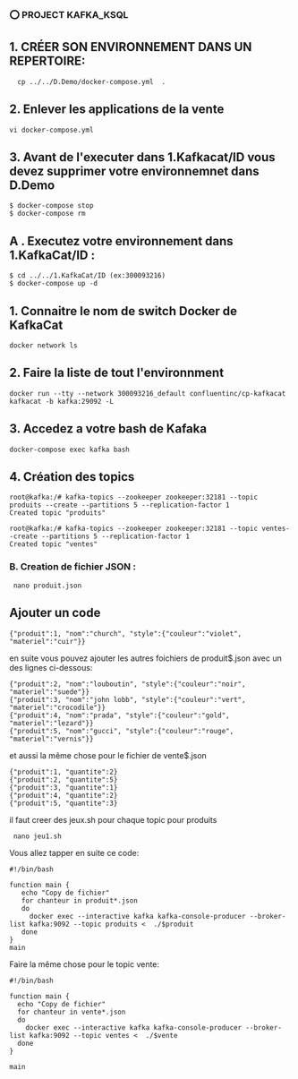 

### ⭕️ PROJECT KAFKA_KSQL

## 1. CRÉER SON ENVIRONNEMENT DANS UN REPERTOIRE:
  ```  cp ../../D.Demo/docker-compose.yml  .``` 
 
 ##  2. Enlever les applications de la vente
  
  ```vi docker-compose.yml```
  
## 3. Avant de l'executer dans 1.Kafkacat/ID vous devez supprimer votre environnemnet dans D.Demo

 ```$ cd ../../D.Demo
$ docker-compose stop 
$ docker-compose rm 
```
## A . Executez votre environnement dans 1.KafkaCat/ID :

```
$ cd ../../1.KafkaCat/ID (ex:300093216) 
$ docker-compose up -d 
```
## 1. Connaitre le nom de switch Docker de KafkaCat
```
docker network ls
```
## 2. Faire la liste de tout l'environnment
```
docker run --tty --network 300093216_default confluentinc/cp-kafkacat kafkacat -b kafka:29092 -L
```
## 3. Accedez a votre bash de Kafaka
```
docker-compose exec kafka bash 
```

## 4. Création des topics
```
root@kafka:/# kafka-topics --zookeeper zookeeper:32181 --topic produits --create --partitions 5 --replication-factor 1
Created topic "produits"
```

```
root@kafka:/# kafka-topics --zookeeper zookeeper:32181 --topic ventes--create --partitions 5 --replication-factor 1
Created topic "ventes"
```

### B. Creation de fichier JSON :

```  
 nano produit.json 
```
## Ajouter un code 
```
{"produit":1, "nom":"church", "style":{"couleur":"violet", "materiel":"cuir"}}

```
en suite vous pouvez ajouter les autres foichiers de produit$.json avec un des lignes ci-dessous:

```
{"produit":2, "nom":"louboutin", "style":{"couleur":"noir", "materiel":"suede"}}
{"produit":3, "nom":"john lobb", "style":{"couleur":"vert", "materiel":"crocodile"}}
{"produit":4, "nom":"prada", "style":{"couleur":"gold", "materiel":"lezard"}}
{"produit":5, "nom":"gucci", "style":{"couleur":"rouge", "materiel":"vernis"}}
```
et aussi la même chose pour le fichier de vente$.json

```
{"produit":1, "quantite":2}
{"produit":2, "quantite":5}
{"produit":3, "quantite":1}
{"produit":4, "quantite":2}
{"produit":5, "quantite":3}

```

il faut creer des jeux.sh pour chaque topic pour produits

```
 nano jeu1.sh
```
Vous allez tapper en suite ce code:

```
#!/bin/bash

function main {
   echo "Copy de fichier"
   for chanteur in produit*.json
   do
     docker exec --interactive kafka kafka-console-producer --broker-list kafka:9092 --topic produits <  ./$produit
   done
}
main
```

 Faire la même chose pour le topic vente:
 
 ```
#!/bin/bash

function main {
   echo "Copy de fichier"
   for chanteur in vente*.json
   do
     docker exec --interactive kafka kafka-console-producer --broker-list kafka:9092 --topic ventes <  ./$vente
   done
}

main
```
 
 
